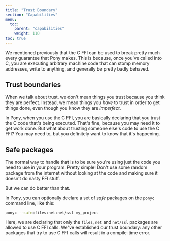 ```yaml
---
title: "Trust Boundary"
section: "Capabilities"
menu:
  toc:
    parent: "capabilities"
    weight: 110
toc: true
---
```


We mentioned previously that the C FFI can be used to break pretty much every guarantee that Pony makes. This is because, once you've called into C, you are executing arbitrary machine code that can stomp memory addresses, write to anything, and generally be pretty badly behaved.

## Trust boundaries

When we talk about trust, we don't mean things you trust because you think they are perfect. Instead, we mean things you _have_ to trust in order to get things done, even though you know they are _imperfect_.

In Pony, when you use the C FFI, you are basically declaring that you trust the C code that's being executed. That's fine, because you may need it to get work done. But what about trusting someone else's code to use the C FFI? You may need to, but you definitely want to know that it's happening.

## Safe packages

The normal way to handle that is to be sure you're using just the code you need to use in your program. Pretty simple! Don't use some random package from the internet without looking at the code and making sure it doesn't do nasty FFI stuff.

But we can do better than that.

In Pony, you can optionally declare a set of _safe_ packages on the `ponyc` command line, like this:

```sh
ponyc --safe=files:net:net/ssl my_project
```

Here, we are declaring that only the `files`, `net` and `net/ssl` packages are allowed to use C FFI calls. We've established our trust boundary: any other packages that try to use C FFI calls will result in a compile-time error.
